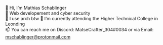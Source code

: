 👋 Hi, I’m Mathias Schablinger\
🧡 Web developement and cyber security\
🐧 I use arch btw
📘 I’m currently attending the Higher Technical College in Leonding\
📫 You can reach me on Discord: MatseCrafter_304#0034 or via Email: mschablinger@protonmail.com

<!---
MSchablinger/MSchablinger is a ✨ special ✨ repository because its `README.md` (this file) appears on your GitHub profile.
You can click the Preview link to take a look at your changes.
--->
